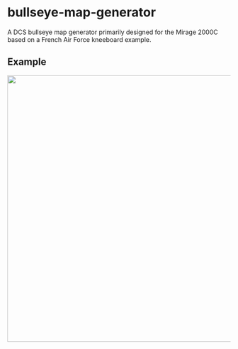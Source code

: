 # bullseye-map-generator

A DCS bullseye map generator primarily designed for the Mirage 2000C based on a French Air Force kneeboard example.

## Example
<p align="center">
  <img width="600" src="https://github.com/user-attachments/assets/7d3d37c6-5de4-4d04-84b6-6308da52e800">
</p>
